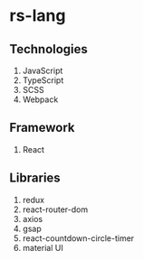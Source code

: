 # rs-lang

## Technologies
1. JavaScript
2. TypeScript
3. SCSS
4. Webpack

## Framework
1. React

## Libraries
1. redux
2. react-router-dom
3. axios
4. gsap
5. react-countdown-circle-timer
6. material UI
